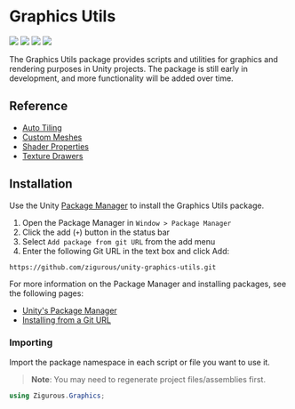 # Graphics Utils

[![](https://img.shields.io/badge/github-repo-blue?logo=github)](https://github.com/zigurous/unity-graphics-utils) [![](https://img.shields.io/github/package-json/v/zigurous/unity-graphics-utils)](https://github.com/zigurous/unity-graphics-utils/releases) [![](https://img.shields.io/badge/docs-link-success)](https://docs.zigurous.com/com.zigurous.graphics) [![](https://img.shields.io/github/license/zigurous/unity-graphics-utils)](https://github.com/zigurous/unity-graphics-utils/blob/main/LICENSE.md)

The Graphics Utils package provides scripts and utilities for graphics and rendering purposes in Unity projects. The package is still early in development, and more functionality will be added over time.

## Reference

- [Auto Tiling](https://docs.zigurous.com/com.zigurous.graphics/manual/auto-tiling.html)
- [Custom Meshes](https://docs.zigurous.com/com.zigurous.graphics/manual/custom-meshes.html)
- [Shader Properties](https://docs.zigurous.com/com.zigurous.graphics/manual/shader-properties.html)
- [Texture Drawers](https://docs.zigurous.com/com.zigurous.graphics/manual/texture-drawers.html)

## Installation

Use the Unity [Package Manager](https://docs.unity3d.com/Manual/upm-ui.html) to install the Graphics Utils package.

1. Open the Package Manager in `Window > Package Manager`
2. Click the add (`+`) button in the status bar
3. Select `Add package from git URL` from the add menu
4. Enter the following Git URL in the text box and click Add:

```http
https://github.com/zigurous/unity-graphics-utils.git
```

For more information on the Package Manager and installing packages, see the following pages:

- [Unity's Package Manager](https://docs.unity3d.com/Manual/Packages.html)
- [Installing from a Git URL](https://docs.unity3d.com/Manual/upm-ui-giturl.html)

### Importing

Import the package namespace in each script or file you want to use it.

> **Note**: You may need to regenerate project files/assemblies first.

```csharp
using Zigurous.Graphics;
```
